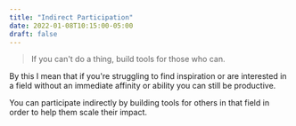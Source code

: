 ```yaml
---
title: "Indirect Participation"
date: 2022-01-08T10:15:00-05:00
draft: false
---
```

> If you can't do a thing, build tools for those who can.

By this I mean that if you're struggling to find inspiration or are interested in a field without an immediate affinity or ability you can still be productive.

You can participate indirectly by building tools for others in that field in order to help them scale their impact.

